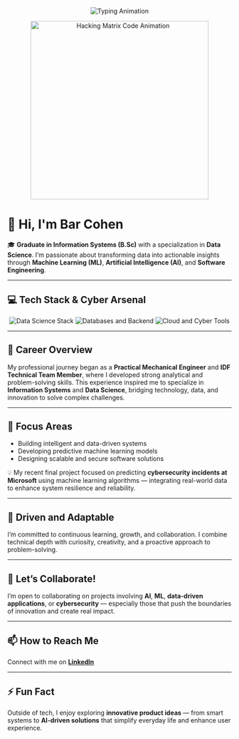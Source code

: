 <p align="center">
  <img src="https://readme-typing-svg.herokuapp.com?font=Orbitron&color=00FF00&size=30&lines=Bar+Cohen;Cyber+%26+Data+Alchemist;Architecting+Digital+Resilience" alt="Typing Animation" />
</p>

<p align="center">
  <img src="https://i.giphy.com/media/v1.Y2lkPTc5MGI3NjExOHpqd25xMHRvYm95ZmE2MXAweGd4N3ZqNTc4NXB5bWcxMjE4ZmVhMyZlcD12MV9pbnRlcm5hbF9naWYmY3Q9Zw/L59aKRLlJ2QfE4W7b7/giphy.gif" alt="Hacking Matrix Code Animation" width="400"/>
</p>

# 👋 Hi, I'm **Bar Cohen**

🎓 **Graduate in Information Systems (B.Sc)** with a specialization in **Data Science**.
I’m passionate about transforming data into actionable insights through **Machine Learning (ML)**, **Artificial Intelligence (AI)**, and **Software Engineering**.

---

## 💻 Tech Stack & Cyber Arsenal

<p align="center">
    <img src="https://skillicons.dev/icons?i=py,jupyter,r,pandas,numpy,sklearn,tableau,powerbi,tensorflow&theme=dark" alt="Data Science Stack" title="Python, Jupyter, RStudio, Pandas, NumPy, Scikit-learn, Tableau, Power BI, TensorFlow" />
    <img src="https://skillicons.dev/icons?i=sqlserver,mysql,postgresql,java,html,css,bootstrap,js,php&theme=dark" alt="Databases and Backend" title="SQL Server, MySQL, PostgreSQL, Java, HTML, CSS, Bootstrap, JavaScript, PHP" />
    <img src="https://skillicons.dev/icons?i=azure,docker,linux,vscode,git,bash,c&theme=dark" alt="Cloud and Cyber Tools" title="Microsoft Azure, Docker, Linux, VSCode, Git, Bash, C/C++" />
</p>

---

## 🚀 Career Overview

My professional journey began as a **Practical Mechanical Engineer** and **IDF Technical Team Member**, where I developed strong analytical and problem-solving skills.
This experience inspired me to specialize in **Information Systems** and **Data Science**, bridging technology, data, and innovation to solve complex challenges.

---

## 🎯 Focus Areas

* Building intelligent and data-driven systems
* Developing predictive machine learning models
* Designing scalable and secure software solutions

💡 My recent final project focused on predicting **cybersecurity incidents at Microsoft** using machine learning algorithms — integrating real-world data to enhance system resilience and reliability.

---
## 🌱 Driven and Adaptable

I’m committed to continuous learning, growth, and collaboration.
I combine technical depth with curiosity, creativity, and a proactive approach to problem-solving.

---

## 🤝 Let’s Collaborate!

I’m open to collaborating on projects involving **AI**, **ML**, **data-driven applications**, or **cybersecurity** — especially those that push the boundaries of innovation and create real impact.

---

## 📫 How to Reach Me

Connect with me on [**LinkedIn**](https://www.linkedin.com/in/bar--cohen-)

---

## ⚡ Fun Fact

Outside of tech, I enjoy exploring **innovative product ideas** — from smart systems to **AI-driven solutions** that simplify everyday life and enhance user experience.
